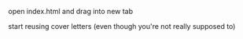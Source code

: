 open index.html and drag into new tab

start reusing cover letters (even though you're not really supposed to)
